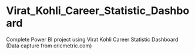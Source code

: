 # Virat_Kohli_Career_Statistic_Dashboard
Complete Power BI project using Virat Kohli Career Statistic Dashboard
(Data capture from cricmetric.com)

